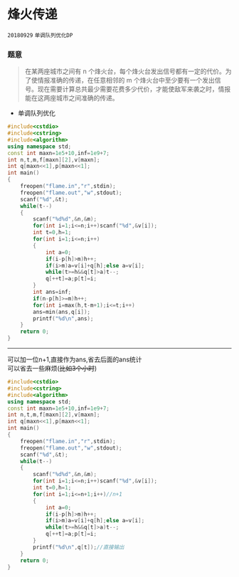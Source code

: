 # 烽火传递
`20180929`
`单调队列优化DP`
### 题意
>在某两座城市之间有 n 个烽火台，每个烽火台发出信号都有一定的代价。为了使情报准确的传递，在任意相邻的 m 个烽火台中至少要有一个发出信号。现在需要计算总共最少需要花费多少代价，才能使敌军来袭之时，情报能在这两座城市之间准确的传递。
- 单调队列优化 
```cpp
#include<cstdio>
#include<cstring>
#include<algorithm>
using namespace std;
const int maxn=1e5+10,inf=1e9+7;
int n,t,m,f[maxn][2],v[maxn];
int q[maxn<<1],p[maxn<<1];
int main()
{
	freopen("flame.in","r",stdin);
	freopen("flame.out","w",stdout);
	scanf("%d",&t);
	while(t--)
	{
		scanf("%d%d",&n,&m);
		for(int i=1;i<=n;i++)scanf("%d",&v[i]); 
		int t=0,h=1;
		for(int i=1;i<=n;i++)
		{ 
			int a=0;
			if(i-p[h]>m)h++;
			if(i>m)a=v[i]+q[h];else a=v[i];
			while(t>=h&&q[t]>a)t--; 
			q[++t]=a;p[t]=i;
		}
		int ans=inf;
		if(n-p[h]>=m)h++;
		for(int i=max(h,t-m+1);i<=t;i++)
		ans=min(ans,q[i]);
		printf("%d\n",ans);
	}
	return 0;
}
```
---
可以加一位n+1,直接作为ans,省去后面的ans统计<br>
可以省去一些麻烦(~~比如3个小时~~)
```cpp
#include<cstdio>
#include<cstring>
#include<algorithm>
using namespace std;
const int maxn=1e5+10,inf=1e9+7;
int n,t,m,f[maxn][2],v[maxn];
int q[maxn<<1],p[maxn<<1];
int main()
{
	freopen("flame.in","r",stdin);
	freopen("flame.out","w",stdout);
	scanf("%d",&t);
	while(t--)
	{
		scanf("%d%d",&n,&m);
		for(int i=1;i<=n;i++)scanf("%d",&v[i]); 
		int t=0,h=1;
		for(int i=1;i<=n+1;i++)//n+1
		{ 
			int a=0;
			if(i-p[h]>m)h++;
			if(i>m)a=v[i]+q[h];else a=v[i];
			while(t>=h&&q[t]>a)t--; 
			q[++t]=a;p[t]=i;
		}
		printf("%d\n",q[t]);//直接输出
	}
	return 0;
}
```
<!--stackedit_data:
eyJoaXN0b3J5IjpbLTYxMjAxODkzNV19
-->